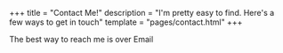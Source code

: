 +++
title = "Contact Me!"
description = "I'm pretty easy to find. Here's a few ways to get in touch"
template = "pages/contact.html"
+++

<p>The best way to reach me is over Email </p>